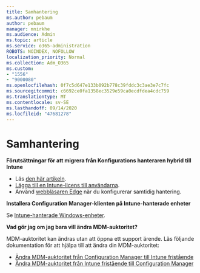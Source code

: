 ```yaml
---
title: Samhantering
ms.author: pebaum
author: pebaum
manager: mnirkhe
ms.audience: Admin
ms.topic: article
ms.service: o365-administration
ROBOTS: NOINDEX, NOFOLLOW
localization_priority: Normal
ms.collection: Adm_O365
ms.custom:
- "1556"
- "9000080"
ms.openlocfilehash: 0f7c5d647e133b092b778c39fddc3c3ae3e7c7fc
ms.sourcegitcommit: c6692ce0fa1358ec3529e59ca0ecdfdea4cdc759
ms.translationtype: MT
ms.contentlocale: sv-SE
ms.lasthandoff: 09/14/2020
ms.locfileid: "47681278"
---
```

# <a name="co-management"></a>Samhantering

**Förutsättningar för att migrera från Konfigurations hanteraren hybrid till Intune**

- Läs [den här artikeln](https://docs.microsoft.com/configmgr/mdm/deploy-use/migrate-hybridmdm-to-intunesa).
- [Lägga till en Intune-licens till användarna](https://docs.microsoft.com/intune/licenses-assign).
- Använd [webbläsaren Edge](https://www.microsoft.com/windows/microsoft-edge) när du konfigurerar samtidig hantering.

**Installera Configuration Manager-klienten på Intune-hanterade enheter**

Se [Intune-hanterade Windows-enheter](https://docs.microsoft.com/configmgr/core/clients/deploy/deploy-clients-to-windows-computers#bkmk_mdm).

**Vad gör jag om jag bara vill ändra MDM-auktoritet?**

MDM-auktoritet kan ändras utan att öppna ett support ärende. Läs följande dokumentation för att hjälpa till att ändra din MDM-auktoritet:

- [Ändra MDM-auktoritet från Configuration Manager till Intune fristående](https://docs.microsoft.com/configmgr/mdm/deploy-use/migrate-change-mdm-authority)
- [Ändra MDM-auktoritet från Intune fristående till Configuration Manager](https://docs.microsoft.com/configmgr/mdm/deploy-use/change-mdm-authority)
